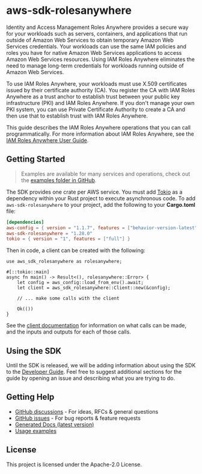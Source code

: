 # aws-sdk-rolesanywhere

Identity and Access Management Roles Anywhere provides a secure way for your workloads such as servers, containers, and applications that run outside of Amazon Web Services to obtain temporary Amazon Web Services credentials. Your workloads can use the same IAM policies and roles you have for native Amazon Web Services applications to access Amazon Web Services resources. Using IAM Roles Anywhere eliminates the need to manage long-term credentials for workloads running outside of Amazon Web Services.

To use IAM Roles Anywhere, your workloads must use X.509 certificates issued by their certificate authority (CA). You register the CA with IAM Roles Anywhere as a trust anchor to establish trust between your public key infrastructure (PKI) and IAM Roles Anywhere. If you don't manage your own PKI system, you can use Private Certificate Authority to create a CA and then use that to establish trust with IAM Roles Anywhere.

This guide describes the IAM Roles Anywhere operations that you can call programmatically. For more information about IAM Roles Anywhere, see the [IAM Roles Anywhere User Guide](https://docs.aws.amazon.com/rolesanywhere/latest/userguide/introduction.html).

## Getting Started

> Examples are available for many services and operations, check out the
> [examples folder in GitHub](https://github.com/awslabs/aws-sdk-rust/tree/main/examples).

The SDK provides one crate per AWS service. You must add [Tokio](https://crates.io/crates/tokio)
as a dependency within your Rust project to execute asynchronous code. To add `aws-sdk-rolesanywhere` to
your project, add the following to your **Cargo.toml** file:

```toml
[dependencies]
aws-config = { version = "1.1.7", features = ["behavior-version-latest"] }
aws-sdk-rolesanywhere = "1.28.0"
tokio = { version = "1", features = ["full"] }
```

Then in code, a client can be created with the following:

```rust,no_run
use aws_sdk_rolesanywhere as rolesanywhere;

#[::tokio::main]
async fn main() -> Result<(), rolesanywhere::Error> {
    let config = aws_config::load_from_env().await;
    let client = aws_sdk_rolesanywhere::Client::new(&config);

    // ... make some calls with the client

    Ok(())
}
```

See the [client documentation](https://docs.rs/aws-sdk-rolesanywhere/latest/aws_sdk_rolesanywhere/client/struct.Client.html)
for information on what calls can be made, and the inputs and outputs for each of those calls.

## Using the SDK

Until the SDK is released, we will be adding information about using the SDK to the
[Developer Guide](https://docs.aws.amazon.com/sdk-for-rust/latest/dg/welcome.html). Feel free to suggest
additional sections for the guide by opening an issue and describing what you are trying to do.

## Getting Help

* [GitHub discussions](https://github.com/awslabs/aws-sdk-rust/discussions) - For ideas, RFCs & general questions
* [GitHub issues](https://github.com/awslabs/aws-sdk-rust/issues/new/choose) - For bug reports & feature requests
* [Generated Docs (latest version)](https://awslabs.github.io/aws-sdk-rust/)
* [Usage examples](https://github.com/awslabs/aws-sdk-rust/tree/main/examples)

## License

This project is licensed under the Apache-2.0 License.

